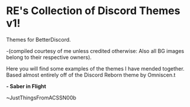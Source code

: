 # RE's Collection of Discord Themes v1!


Themes for BetterDiscord. 

-(compiled courtesy of me unless credited otherwise: Also all BG images belong to their respective owners).

Here you will find some examples of the themes I have mended together. Based almost entirely off of the Discord Reborn theme by Omniscen.t


<b>- Saber in Flight</b>





~JustThingsFromACSSN00b



